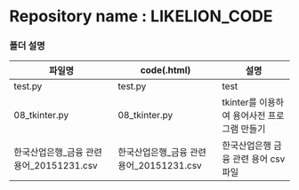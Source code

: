 # Repository name : LIKELION_CODE

### 폴더 설명
| 파일명 | code(.html) | 설명 |
|------  |---          |---   |
|test.py |test.py | test |
|08_tkinter.py |08_tkinter.py | tkinter를 이용하여 용어사전 프로그램 만들기 |
|한국산업은행_금융 관련 용어_20151231.csv |한국산업은행_금융 관련 용어_20151231.csv | 한국산업은행 금융 관련 용어 csv 파일 |
